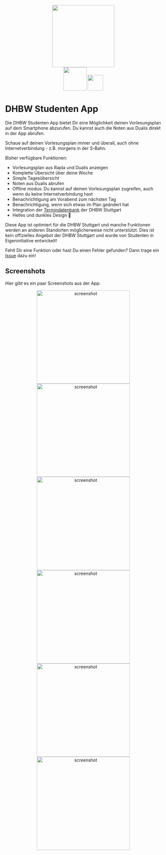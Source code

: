 <p align="center">
<img src="https://raw.githubusercontent.com/Bennik2000/DHBWStudentInformationApp/master/icons/ic_launcher.svg" width="200">
<br />
<a href="https://play.google.com/store/apps/details?id=de.bennik2000.dhbwstudentapp"><img src="https://raw.githubusercontent.com/Bennik2000/DHBWStudentInformationApp/master/icons/play_store_get.svg" height="75"/></a>
<a href="https://apps.apple.com/us/app/id1535213934"><img src="https://raw.githubusercontent.com/Bennik2000/DHBWStudentInformationApp/master/icons/app_store_get.svg" height="50"/></a>
</p>






# DHBW Studenten App

Die DHBW Studenten App bietet Dir eine Möglichkeit deinen Vorlesungsplan auf dem Smartphone abzurufen. Du kannst auch die Noten aus Dualis direkt in der App abrufen.

Schaue auf deinen Vorlesungsplan immer und überall, auch ohne Internetverbindung - z.B. morgens in der S-Bahn.

Bisher verfügbare Funktionen:

- Vorlesungsplan aus Rapla und Dualis anzeigen
- Komplette Übersicht über deine Woche
- Simple Tagesübersicht
- Noten aus Dualis abrufen
- Offline modus: Du kannst auf deinen Vorlesungsplan zugreifen, auch wenn du keine Internetverbindung hast
- Benachrichtigung am Vorabend zum nächsten Tag
- Benachrichtigung, wenn sich etwas im Plan geändert hat
- Integration der [Termindatenbank](https://it.dhbw-stuttgart.de/DHermine/) der DHBW Stuttgart
- Helles und dunkles Design 👻



Diese App ist optimiert für die DHBW Stuttgart und manche Funktionen werden  an anderen Standorten möglicherweise nicht unterstützt. Dies ist kein offizielles Angebot der DHBW Stuttgart und wurde von Studenten in Eigeninitiative entwickelt!



Fehlt Dir eine Funktion oder hast Du einen Fehler gefunden? Dann trage ein [Issue](https://github.com/Bennik2000/DHBWStudentInformationApp/issues) dazu ein!



## Screenshots

Hier gibt es ein paar Screenshots aus der App: 

<p align="center">
<img src="https://raw.githubusercontent.com/Bennik2000/DHBWStudentInformationApp/master/screenshots/screenshot_weekly.png" alt="screenshot" width="300" />
<img src="https://raw.githubusercontent.com/Bennik2000/DHBWStudentInformationApp/master/screenshots/screenshot_weekly_dark.png" alt="screenshot" width="300" /> 
<img src="https://raw.githubusercontent.com/Bennik2000/DHBWStudentInformationApp/master/screenshots/screenshot_daily.png" alt="screenshot" width="300" /> 
<img src="https://raw.githubusercontent.com/Bennik2000/DHBWStudentInformationApp/master/screenshots/screenshot_daily_dark.png" alt="screenshot" width="300" /> 
<img src="https://raw.githubusercontent.com/Bennik2000/DHBWStudentInformationApp/master/screenshots/screenshot_dualis_modules.png" alt="screenshot" width="300" /> 
<img src="https://raw.githubusercontent.com/Bennik2000/DHBWStudentInformationApp/master/screenshots/screenshot_dualis_exams.png" alt="screenshot" width="300" /> 
</p>

